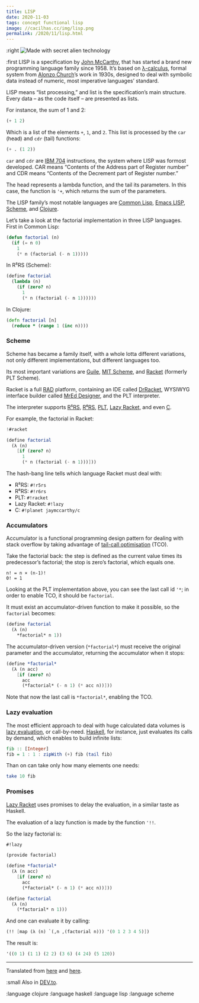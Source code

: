 ```yaml
---
title: LISP
date: 2020-11-03
tags: concept functional lisp
image: //cacilhas.cc/img/lisp.png
permalink: /2020/11/lisp.html
---
```

[image]: {{{image}}}
[Alonzo Church]: http://www.genealogy.ams.org/id.php?id=8011
[C]: https://planet.racket-lang.org/display.ss?package=c.plt&owner=jaymccarthy
[Clojure]: https://clojure.org/
[Common Lisp]: https://common-lisp.net/
[DEV.to]: https://dev.to/cacilhas/lisp-473j
[DrRacket]: https://docs.racket-lang.org/drracket/
[Emacs LISP]: https://www.gnu.org/software/emacs/manual/html_node/eintr/
[Guile]: https://www.gnu.org/software/guile/
[IBM 704]: https://en.wikipedia.org/wiki/IBM_704
[John McCarthy]: http://www.genealogy.ams.org/id.php?id=22145
[Haskell]: https://www.haskell.org/
[λ-calculus]: https://en.wikipedia.org/wiki/Lambda_calculus
[lazy evaluation]: https://en.wikipedia.org/wiki/Lazy_evaluation
[Lazy Racket]: https://docs.racket-lang.org/lazy/
[MIT Scheme]: https://www.gnu.org/software/mit-scheme/
[MrEd Designer]: https://pkgs.racket-lang.org/package/mred-designer
[original1]: /2017/11/lisp.html
[original2]: /2017/11/lazy-racket.html
[PLT]: https://docs.racket-lang.org/
[R⁵RS]: http://www.schemers.org/Documents/Standards/R5RS/
[R⁶RS]: http://www.r6rs.org/
[Racket]: https://racket-lang.org/
[RAD]: https://en.wikipedia.org/wiki/Rapid_application_development
[Scheme]: http://www.schemers.org/
[tail-call optimisation]: http://wiki.c2.com/?TailCallOptimization

:right ![Made with secret alien technology][image]

:first LISP is a specification by [John McCarthy][], that has started a brand
new programming language family since 1958. It’s based on [λ-calculus][],
formal system from [Alonzo Church][]’s work in 1930s, designed to deal with
symbolic data instead of numeric, most imperative languages’ standard.

LISP means “list processing,” and list is the specification’s main structure.
Every data – as the code itself – are presented as lists.

For instance, the sum of 1 and 2:

```lisp
(+ 1 2)
```

Which is a list of the elements `+`, `1`, and `2`. This list is processed by the
`car` (head) and `cdr` (tail) functions:

```lisp
(+ . (1 2))
```

`car` and `cdr` are [IBM 704][] instructions, the system where LISP was formost
developed. CAR means “Contents of the Address part of Register number” and CDR
means “Contents of the Decrement part of Register number.”

The head represents a lambda function, and the tail its parameters. In this
case, the function is `'+`, which returns the sum of the parameters.

The LISP family’s most notable languages are [Common Lisp][], [Emacs LISP][],
[Scheme][], and [Clojure][].

Let’s take a look at the factorial implementation in three LISP languages. First
in Common Lisp:

```lisp
(defun factorial (n)
  (if (= n 0)
    1
    (* n (factorial (- n 1)))))
```

In R⁵RS (Scheme):

```scheme
(define factorial
  (lambda (n)
    (if (zero? n)
      1
      (* n (factorial (- n 1))))))
```

In Clojure:

```clojure
(defn factorial [n]
  (reduce * (range 1 (inc n))))
```

### Scheme

Scheme has became a family itself, with a whole lotta different variations, not
only different implementations, but different languages too.

Its most important variations are [Guile][], [MIT Scheme][], and [Racket][]
(formerly PLT Scheme).

Racket is a full [RAD][] platform, containing an IDE called [DrRacket][],
WYSIWYG interface builder called [MrEd Designer][], and the PLT interpreter.

The interpreter supports [R⁵RS][], [R⁶RS][], [PLT][], [Lazy Racket][], and even
[C][].

For example, the factorial in Racket:

```scheme
!#racket

(define factorial
  (λ (n)
    [if (zero? n)
      1
      (* n (factorial (- n 1)))]))
```

The hash-bang line tells which language Racket must deal with:

- R⁵RS: `#!r5rs`
- R⁶RS: `#!r6rs`
- PLT: `#!racket`
- Lazy Racket: `#!lazy`
- C: `#!planet jaymccarthy/c`

### Accumulators

Accumulator is a functional programming design pattern for dealing with stack
overflow by taking advantage of [tail-call optimisation][] (TCO).

Take the factorial back: the step is defined as the current value times its
predecessor’s factorial; the stop is zero’s factorial, which equals one.

```
n! = n × (n-1)!
0! = 1
```

Looking at the PLT implementation above, you can see the last call id `'*`; in
order to enable TCO, it should be `factorial`.

It must exist an accumulator-driven function to make it possible, so the
`factorial` becomes:

```scheme
(define factorial
  (λ (n)
    *factorial* n 1))
```

The accumulator-driven version (`*factorial*`) must receive the original
parameter and the accumulator, returning the accumulator when it stops:

```scheme
(define *factorial*
  (λ (n acc)
    [if (zero? n)
      acc
      (*factorial* (- n 1) (* acc n))]))
```

Note that now the last call is `*factorial*`, enabling the TCO.

### Lazy evaluation

The most efficient approach to deal with huge calculated data volumes is
[lazy evaluation][], or call-by-need. [Haskell][], for instance, just evaluates
its calls by demand, which enables to build infinite lists:

```haskell
fib :: [Integer]
fib = 1 : 1 : zipWith (+) fib (tail fib)
```

Than on can take only how many elements one needs:

```haskell
take 10 fib
```

### Promises

[Lazy Racket][] uses promises to delay the evaluation, in a similar taste as
Haskell.

The evaluation of a lazy function is made by the function `'!!`.

So the lazy factorial is:

```scheme
#!lazy

(provide factorial)

(define *factorial*
  (λ (n acc)
    [if (zero? n)
      acc
      (*factorial* (- n 1) (* acc n))]))

(define factorial
  (λ (n)
    (*factorial* n 1)))
```

And one can evaluate it by calling:

```scheme
(!! [map (λ (n) `(,n ,(factorial n))) '(0 1 2 3 4 5)])
```

The result is:

```scheme
'((0 1) (1 1) (2 2) (3 6) (4 24) (5 120))
```

-----

Translated from [here][original1] and [here][original2].

:small Also in [DEV.to][].

:language clojure
:language haskell
:language lisp
:language scheme
